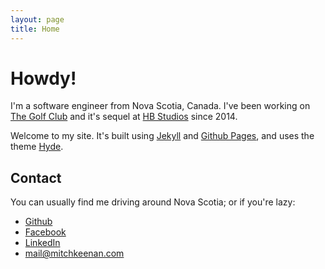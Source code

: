 ```yaml
---
layout: page
title: Home
---
```


<h1 class="page-title">Howdy!</h1>

<!--
<p class="message">
  Hey there! This page is included as an example. Feel free to customize it for your own use upon downloading. Carry on!
</p>
-->

I'm a software engineer from Nova Scotia, Canada. I've been working on [The Golf Club](http://www.hb-studios.com/portfolio-item/the-golf-club/) and it's sequel at [HB Studios](http://www.hb-studios.com/) since 2014.

Welcome to my site. It's built using [Jekyll](https://jekyllrb.com/) and [Github Pages](https://pages.github.com/), and uses the theme [Hyde](http://hyde.getpoole.com/).

## Contact

You can usually find me driving around Nova Scotia; or if you're lazy:

* [Github](https://github.com/konamacona)
* [Facebook](https://www.facebook.com/mitchell.keenan)
* [LinkedIn](https://www.linkedin.com/in/mitch-keenan/)
* [mail@mitchkeenan.com](mailto:mail@mitchkeenan.com)